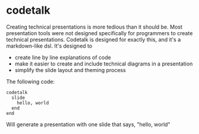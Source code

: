 # codetalk

Creating technical presentations is more tedious than it should be. Most presentation tools were not designed specifically for programmers to create technical presentations. Codetalk is designed for exactly this, and it's a markdown-like dsl. It's designed to

* create line by line explanations of code
* make it easier to create and include technical diagrams in a presentation
* simplify the slide layout and theming process

The following code:

```
codetalk
  slide
    hello, world    
  end
end
```

Will generate a presentation with one slide that says, "hello, world"
